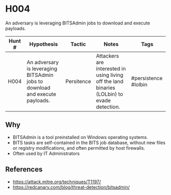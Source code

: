 # H004
An adversary is leveraging BITSAdmin jobs to download and execute payloads.

| Hunt # | Hypothesis                                                                 | Tactic           | Notes                                   | Tags                                   |
|--------------|----------------------------------------------------------------------------|------------------|-----------------------------------------|----------------------------------------|
| H004        | An adversary is leveraging BITSAdmin jobs to download and execute payloads. | Persitence | Attackers are interested in using living off the land binaries (LOLbin) to evade detection. | #persistence #lolbin      |

## Why

- BITSAdmin is a tool preinstalled on Windows operating systems.
- BITS tasks are self-contained in the BITS job database, without new files or registry modifications, and often permitted by host firewalls.
- Often used by IT Administrators

## References

- https://attack.mitre.org/techniques/T1197/
- https://redcanary.com/blog/threat-detection/bitsadmin/
